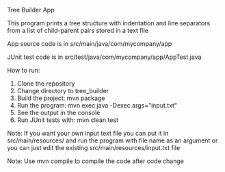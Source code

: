 Tree Builder App

This program prints a tree structure with indentation and line separators from a list of child-parent pairs stored in a text file

App source code is in src/main/java/com/mycompany/app

JUnit test code is in src/test/java/com/mycompany/app/AppTest.java

How to run:
1) Clone the repository
2) Change directory to tree_builder
3) Build the project: mvn package
4) Run the program: mvn exec:java -Dexec.args="input.txt"
5) See the output in the console
6) Run JUnit tests with: mvn clean test


Note: If you want your own input text file you can put it in src/main/resources/ and run the program with file name as an argument
or you can just edit the existing src/main/resources/input.txt file

Note: Use mvn compile to compile the code after code change
